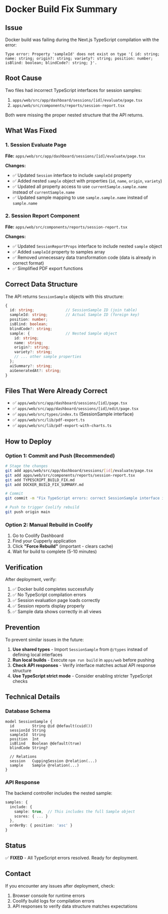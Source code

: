 # Docker Build Fix Summary

## Issue
Docker build was failing during the Next.js TypeScript compilation with the error:
```
Type error: Property 'sampleId' does not exist on type '{ id: string; name: string; origin?: string; variety?: string; position: number; isBlind: boolean; blindCode?: string; }'.
```

## Root Cause
Two files had incorrect TypeScript interfaces for session samples:
1. `apps/web/src/app/dashboard/sessions/[id]/evaluate/page.tsx`
2. `apps/web/src/components/reports/session-report.tsx`

Both were missing the proper nested structure that the API returns.

## What Was Fixed

### 1. Session Evaluate Page
**File:** `apps/web/src/app/dashboard/sessions/[id]/evaluate/page.tsx`

**Changes:**
- ✅ Updated `Session` interface to include `sampleId` property
- ✅ Added nested `sample` object with properties (`id`, `name`, `origin`, `variety`)
- ✅ Updated all property access to use `currentSample.sample.name` instead of `currentSample.name`
- ✅ Updated sample mapping to use `sample.sample.name` instead of `sample.name`

### 2. Session Report Component
**File:** `apps/web/src/components/reports/session-report.tsx`

**Changes:**
- ✅ Updated `SessionReportProps` interface to include nested `sample` object
- ✅ Added `sampleId` property to samples array
- ✅ Removed unnecessary data transformation code (data is already in correct format)
- ✅ Simplified PDF export functions

## Correct Data Structure

The API returns `SessionSample` objects with this structure:
```typescript
{
  id: string;              // SessionSample ID (join table)
  sampleId: string;        // Actual Sample ID (foreign key)
  position: number;
  isBlind: boolean;
  blindCode?: string;
  sample: {                // Nested Sample object
    id: string;
    name: string;
    origin?: string;
    variety?: string;
    // ... other sample properties
  };
  aiSummary?: string;
  aiGeneratedAt?: string;
}
```

## Files That Were Already Correct
- ✅ `apps/web/src/app/dashboard/sessions/[id]/page.tsx`
- ✅ `apps/web/src/app/dashboard/sessions/[id]/edit/page.tsx`
- ✅ `apps/web/src/types/index.ts` (SessionSample interface)
- ✅ `apps/web/src/lib/pdf-export.ts`
- ✅ `apps/web/src/lib/pdf-export-with-charts.ts`

## How to Deploy

### Option 1: Commit and Push (Recommended)
```bash
# Stage the changes
git add apps/web/src/app/dashboard/sessions/[id]/evaluate/page.tsx
git add apps/web/src/components/reports/session-report.tsx
git add TYPESCRIPT_BUILD_FIX.md
git add DOCKER_BUILD_FIX_SUMMARY.md

# Commit
git commit -m "Fix TypeScript errors: correct SessionSample interface in evaluate page and session report"

# Push to trigger Coolify rebuild
git push origin main
```

### Option 2: Manual Rebuild in Coolify
1. Go to Coolify Dashboard
2. Find your Cupperly application
3. Click **"Force Rebuild"** (important - clears cache)
4. Wait for build to complete (5-10 minutes)

## Verification

After deployment, verify:
1. ✅ Docker build completes successfully
2. ✅ No TypeScript compilation errors
3. ✅ Session evaluation page loads correctly
4. ✅ Session reports display properly
5. ✅ Sample data shows correctly in all views

## Prevention

To prevent similar issues in the future:
1. **Use shared types** - Import `SessionSample` from `@/types` instead of defining local interfaces
2. **Run local builds** - Execute `npm run build` in `apps/web` before pushing
3. **Check API responses** - Verify interface matches actual API response structure
4. **Use TypeScript strict mode** - Consider enabling stricter TypeScript checks

## Technical Details

### Database Schema
```prisma
model SessionSample {
  id        String @id @default(cuid())
  sessionId String
  sampleId  String
  position  Int
  isBlind   Boolean @default(true)
  blindCode String?
  
  // Relations
  session   CuppingSession @relation(...)
  sample    Sample @relation(...)
}
```

### API Response
The backend controller includes the nested sample:
```typescript
samples: {
  include: {
    sample: true,  // This includes the full Sample object
    scores: { ... }
  },
  orderBy: { position: 'asc' }
}
```

## Status
✅ **FIXED** - All TypeScript errors resolved. Ready for deployment.

## Contact
If you encounter any issues after deployment, check:
1. Browser console for runtime errors
2. Coolify build logs for compilation errors
3. API responses to verify data structure matches expectations

